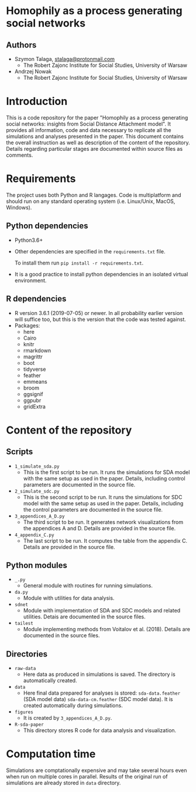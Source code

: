 # Homophily as a process generating social networks

## Authors

 * Szymon Talaga, <stalaga@protonmail.com>
   * The Robert Zajonc Institute for Social Studies, University of Warsaw
 * Andrzej Nowak
   * The Robert Zajonc Institute for Social Studies, University of Warsaw

# Introduction

This is a code repository for the paper "Homophily as a process generating social networks: insights from Social Distance Attachment model".
It provides all information, code and data necessary to replicate all the simulations and analyses presented in the paper.
This document contains the overall instruction as well as description of the content of the repository.
Details regarding particular stages are documented within source files as comments.

# Requirements

The project uses both Python and R langages.
Code is multiplatform and should run on any standard operating system (i.e. Linux/Unix, MacOS, Windows).

## Python dependencies

 - Python3.6+
 - Other dependencies are specified in the `requirements.txt` file.

   To install them run `pip install -r requirements.txt`.

 - It is a good practice to install python dependencies in an isolated virtual environment.

## R dependencies

 - R version 3.6.1 (2019-07-05) or newer.
   In all probability earlier version will suffice too, but this is the version that the code was tested against.
 - Packages:
   - here
   - Cairo
   - knitr
   - rmarkdown
   - magrittr
   - boot
   - tidyverse
   - feather
   - emmeans
   - broom
   - ggsignif
   - ggpubr
   - gridExtra

# Content of the repository

## Scripts

  - `1_simulate_sda.py`
    - This is the first script to be run. It runs the simulations for SDA model with the same setup as used in the paper.
      Details, including control parameters are documented in the source file.
  - `2_simulate_sdc.py`
    - This is the second script to be run. It runs the simulations for SDC model with the same setup as used in the paper.
      Details, including the control parameters are documented in the source file.
  - `3_appendices_A_D.py`
    - The third script to be run. It generates network visualizations from the appendices A and D. Details are provided in the source file.
  - `4_appendix_C.py`
    - The last script to be run. It computes the table from the appendix C. Details are provided in the source file.

## Python modules

  - `_.py`
    - General module with routines for running simulations.
  - `da.py`
    - Module with utilities for data analysis.
  - `sdnet`
    - Module with implementation of SDA and SDC models and related utilities. Detais are documented in the source files.
  - `tailest`
    - Module implementing methods from Voitalov et al. (2018). Details are documented in the source files.

## Directories

  - `raw-data`
    - Here data as produced in simulations is saved. The directory is automatically created.
  - `data`
    - Here final data prepared for analyses is stored: `sda-data.feather` (SDA model data) `sda-data-cm.feather` (SDC model data).
      It is created automatically during simulations.
  - `figures`
    - It is created by `3_appendices_A_D.py`.
  - `R-sda-paper`
    - This directory stores R code for data analysis and visualization.

# Computation time

Simulations are comptationally expensive and may take several hours even when run on multiple cores in parallel.
Results of the original run of simulations are already stored in `data` directory.
